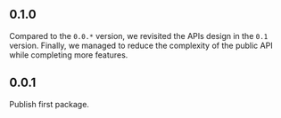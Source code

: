 ## 0.1.0

Compared to the `0.0.*` version, we revisited the APIs design in the `0.1` version. Finally, we managed to reduce the complexity of the public API while completing more features.

## 0.0.1

Publish first package.
